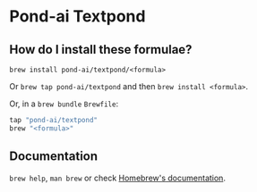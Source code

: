 # Pond-ai Textpond

## How do I install these formulae?

`brew install pond-ai/textpond/<formula>`

Or `brew tap pond-ai/textpond` and then `brew install <formula>`.

Or, in a `brew bundle` `Brewfile`:

```ruby
tap "pond-ai/textpond"
brew "<formula>"
```

## Documentation

`brew help`, `man brew` or check [Homebrew's documentation](https://docs.brew.sh).
